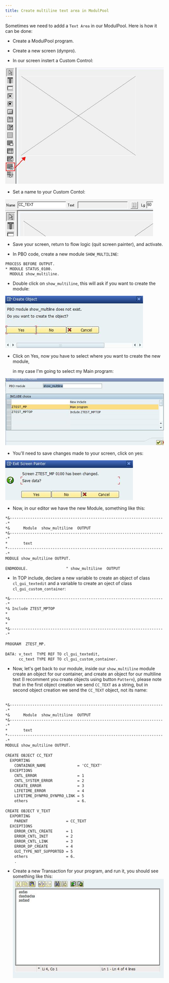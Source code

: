 ```yaml
---
title: Create multiline text area in ModulPool
---
```


Sometimes we need to addd a `Text Area` in our ModulPool. Here is how it can be
done:

* Create a ModulPool program.

* Create a new screen (dynpro).

* In our screen instert a Custom Control:

![](/images/cc_01.jpg)

* Set a name to your Custom Contol:

![](/images/cc_02.jpg)

* Save your screen, return to flow logic (quit screen painter), and activate.

* In PBO code, create a new module `SHOW_MULTILINE`:

```abap
PROCESS BEFORE OUTPUT.
* MODULE STATUS_0100.
  MODULE show_multiline.
```

* Double click on `show_multiline`, this will ask if you want to create the module:

![](/images/cc_03.jpg)

* Click on Yes, now you have to select where you want to create the new module,

  in my case I'm going to select my Main program:

![](/images/cc_04.jpg)

* You'll need to save changes made to your screen, click on yes:

![](/images/cc_05.jpg)

* Now, in our editor we have the new Module, something like this:

```abap
*&---------------------------------------------------------------------*
*&      Module  show_multiline  OUTPUT
*&---------------------------------------------------------------------*
*       text
*----------------------------------------------------------------------*
MODULE show_multiline OUTPUT.

ENDMODULE.                 " show_multiline  OUTPUT
```

* In TOP include, declare a new variable to create an object of class
  `cl_gui_textedit` and a variable to create an oject of class
  `cl_gui_custom_container`:

```abap
*&---------------------------------------------------------------------*
*& Include ZTEST_MPTOP                                                 *
*&                                                                     *
*&---------------------------------------------------------------------*

PROGRAM  ZTEST_MP.

DATA: v_text  TYPE REF TO cl_gui_textedit,
      cc_text TYPE REF TO cl_gui_custom_container.
```

* Now, let's get back to our module, inside our `show_multiline` module create
  an object for our container, and create an object for our multiline text (I
  recomment you create objects using button `Pattern`), please note that in the
  first object creation we send `CC_TEXT` as a string, but in second object
  creation we send the `CC_TEXT` object, not its name:

```abap

*&---------------------------------------------------------------------*
*&      Module  show_multiline  OUTPUT
*&---------------------------------------------------------------------*
*       text
*----------------------------------------------------------------------*
MODULE show_multiline OUTPUT.

CREATE OBJECT CC_TEXT
  EXPORTING
    CONTAINER_NAME              = 'CC_TEXT'
  EXCEPTIONS
    CNTL_ERROR                  = 1
    CNTL_SYSTEM_ERROR           = 2
    CREATE_ERROR                = 3
    LIFETIME_ERROR              = 4
    LIFETIME_DYNPRO_DYNPRO_LINK = 5
    others                      = 6.

CREATE OBJECT V_TEXT
  EXPORTING
    PARENT                 = CC_TEXT
  EXCEPTIONS
    ERROR_CNTL_CREATE      = 1
    ERROR_CNTL_INIT        = 2
    ERROR_CNTL_LINK        = 3
    ERROR_DP_CREATE        = 4
    GUI_TYPE_NOT_SUPPORTED = 5
    others                 = 6.
    .
```
* Create a new Transaction for your program, and run it, you should see
  something like this:
![](/images/cc_06.jpg)




